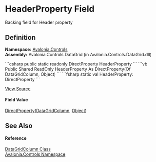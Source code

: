 # HeaderProperty Field


Backing field for Header property



## Definition
**Namespace:** <a href="N_Avalonia_Controls">Avalonia.Controls</a>  
**Assembly:** Avalonia.Controls.DataGrid (in Avalonia.Controls.DataGrid.dll)

<Tabs groupId="api-code-preview">
<TabItem value="csharp" label="C#">
```csharp
public static readonly DirectProperty<DataGridColumn, Object> HeaderProperty
```
</TabItem>
<TabItem value="vb" label="VB">
```vb
Public Shared ReadOnly HeaderProperty As DirectProperty(Of DataGridColumn, Object)
```
</TabItem>
<TabItem value="fsharp" label="F#">
```fsharp
static val HeaderProperty: DirectProperty<DataGridColumn, Object>
```
</TabItem>
</Tabs>



<a href="https://github.com/AvaloniaUI/Avalonia/tree/master/src/Avalonia.Controls.DataGrid/DataGridColumn.cs" title="View the source code">View Source</a>



#### Field Value
<a href="T_Avalonia_DirectProperty_2">DirectProperty</a>(<a href="T_Avalonia_Controls_DataGridColumn">DataGridColumn</a>, <a href="https://learn.microsoft.com/dotnet/api/system.object" target="_blank" rel="noopener noreferrer">Object</a>)

## See Also


#### Reference
<a href="T_Avalonia_Controls_DataGridColumn">DataGridColumn Class</a>  
<a href="N_Avalonia_Controls">Avalonia.Controls Namespace</a>  

